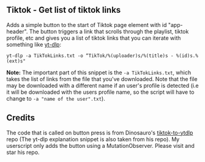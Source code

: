 ## Tiktok - Get list of tiktok links
Adds a simple button to the start of Tiktok page element with id "app-header". The button triggers a link that scrolls through the playlist, tiktok profile, etc and gives you a list of tiktok links that you can iterate with something like [yt-dlp](https://github.com/yt-dlp/):

```
yt-dlp -a TikTokLinks.txt -o “TikTok/%(uploader)s/%(title)s - %(id)s.%(ext)s"
```

**Note:** The important part of this snippet is the `-a TikTokLinks.txt`, which takes the list of links from the file that you've downloaded. Note that the file may be downloaded with a different name if an user's profile is detected (i.e it will be downloaded with the users profile name, so the script will have to change to `-a "name of the user".txt`).

## Credits
The code that is called on button press is from Dinosauro's [tiktok-to-ytdlp](https://github.com/Dinoosauro/tiktok-to-ytdlp) repo (The yt-dlp explanation snippet is also taken from his repo). My userscript only adds the button using a MutationObserver. Please visit and star his repo.